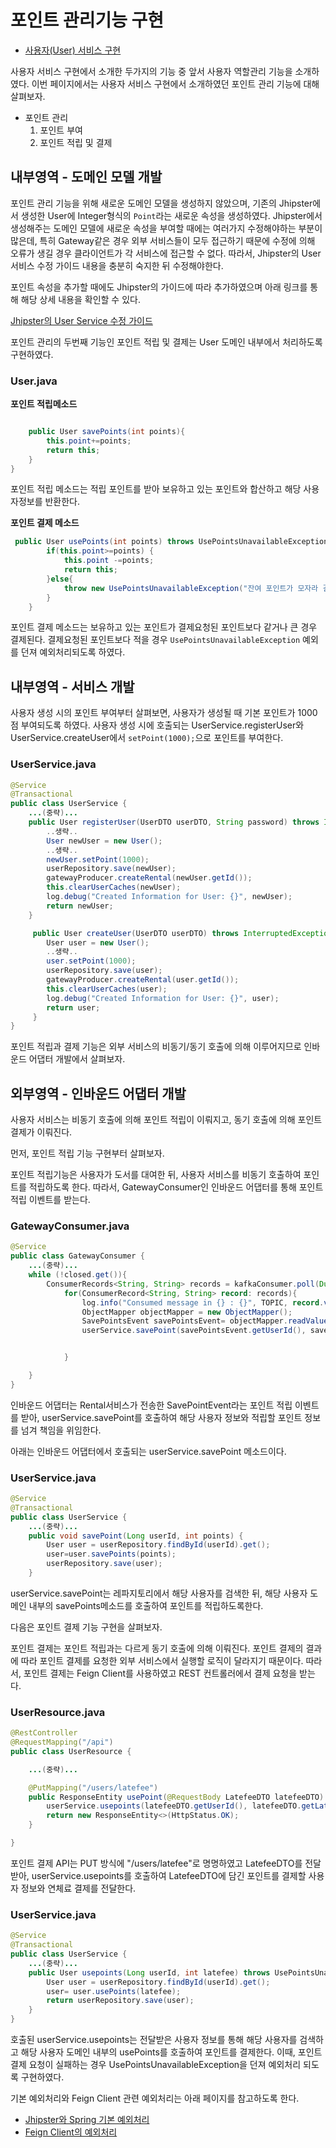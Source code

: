 # 포인트 관리기능 구현

- [사용자(User) 서비스 구현](/contents/user_businesslogic.md) 

사용자 서비스 구현에서 소개한 두가지의 기능 중 앞서 사용자 역할관리 기능을 소개하였다.
이번 페이지에서는 사용자 서비스 구현에서 소개하였던 포인트 관리 기능에 대해 살펴보자.

- 포인트 관리
    1. 포인트 부여
    2. 포인트 적립 및 결제
   
## 내부영역 - 도메인 모델 개발

포인트 관리 기능을 위해 새로운 도메인 모델을 생성하지 않았으며, 기존의 Jhipster에서 생성한 User에 Integer형식의 `Point`라는 새로운 속성을 생성하였다.
Jhipster에서 생성해주는 도메인 모델에 새로운 속성을 부여할 때에는 여러가지 수정해야하는 부분이 많은데, 특히 Gateway같은 경우 외부 서비스들이 모두 접근하기 때문에 수정에 의해 오류가 생길 경우 클라이언트가 각 서비스에 접근할 수 없다. 따라서, Jhipster의 User 서비스 수정 가이드 내용을 충분히 숙지한 뒤 수정해야한다.

포인트 속성을 추가할 때에도 Jhipster의 가이드에 따라 추가하였으며 아래 링크를 통해 해당 상세 내용을 확인할 수 있다.

[Jhipster의 User Service 수정 가이드](https://www.jhipster.tech/tips/022_tip_registering_user_with_additional_information.html)

포인트 관리의 두번째 기능인 포인트 적립 및 결제는 User 도메인 내부에서 처리하도록 구현하였다.

### User.java

**포인트 적립메소드**

```java

    public User savePoints(int points){
        this.point+=points;
        return this;
    }
}
```
포인트 적립 메소드는 적립 포인트를 받아 보유하고 있는 포인트와 합산하고 해당 사용자정보를 반환한다.

**포인트 결제 메소드**

```java
 public User usePoints(int points) throws UsePointsUnavailableException{
        if(this.point>=points) {
            this.point -=points;
            return this;
        }else{
            throw new UsePointsUnavailableException("잔여 포인트가 모자라 결제가 불가능 합니다.");
        }
    }
```
포인트 결제 메소드는 보유하고 있는 포인트가 결제요청된 포인트보다 같거나 큰 경우 결제된다. 결제요청된 포인트보다 적을 경우 `UsePointsUnavailableException` 예외를 던져 예외처리되도록 하였다.

## 내부영역 - 서비스 개발

사용자 생성 시의 포인트 부여부터 살펴보면, 사용자가 생성될 때 기본 포인트가 1000점 부여되도록 하였다. 사용자 생성 시에 호출되는 UserService.registerUser와 UserService.createUser에서 `setPoint(1000);`으로 포인트를 부여한다.

### UserService.java

```java
@Service
@Transactional
public class UserService {
    ...(중략)...
    public User registerUser(UserDTO userDTO, String password) throws InterruptedException, ExecutionException, JsonProcessingException {
        ..생략..
        User newUser = new User();
        ..생략..
        newUser.setPoint(1000);
        userRepository.save(newUser);
        gatewayProducer.createRental(newUser.getId());
        this.clearUserCaches(newUser);
        log.debug("Created Information for User: {}", newUser);
        return newUser;
    }

     public User createUser(UserDTO userDTO) throws InterruptedException, ExecutionException, JsonProcessingException {
        User user = new User();
        ..생략..
        user.setPoint(1000);
        userRepository.save(user);
        gatewayProducer.createRental(user.getId());
        this.clearUserCaches(user);
        log.debug("Created Information for User: {}", user);
        return user;
     }
}
```

포인트 적립과 결제 기능은 외부 서비스의 비동기/동기 호출에 의해 이루어지므로 인바운드 어댑터 개발에서 살펴보자.

## 외부영역 - 인바운드 어댑터 개발

사용자 서비스는 비동기 호출에 의해 포인트 적립이 이뤄지고, 동기 호출에 의해 포인트 결제가 이뤄진다.

먼저, 포인트 적립 기능 구현부터 살펴보자. 

포인트 적립기능은 사용자가 도서를 대여한 뒤, 사용자 서비스를 비동기 호출하여 포인트를 적립하도록 한다. 따라서, GatewayConsumer인 인바운드 어댑터를 통해 포인트 적립 이벤트를 받는다.

### GatewayConsumer.java

```java
@Service
public class GatewayConsumer {
    ...(중략)...
    while (!closed.get()){
        ConsumerRecords<String, String> records = kafkaConsumer.poll(Duration.ofSeconds(3));
            for(ConsumerRecord<String, String> record: records){
                log.info("Consumed message in {} : {}", TOPIC, record.value());
                ObjectMapper objectMapper = new ObjectMapper();
                SavePointsEvent savePointsEvent= objectMapper.readValue(record.value(), SavePointsEvent.class);
                userService.savePoint(savePointsEvent.getUserId(), savePointsEvent.getPoints());


            }

    }
}
```
인바운드 어댑터는 Rental서비스가 전송한 SavePointEvent라는 포인트 적립 이벤트를 받아, userService.savePoint를 호출하여 해당 사용자 정보와 적립할 포인트 정보를 넘겨 책임을 위임한다.

아래는 인바운드 어댑터에서 호출되는 userService.savePoint 메소드이다. 

### UserService.java

```java
@Service
@Transactional
public class UserService {
    ...(중략)...
    public void savePoint(Long userId, int points) {
        User user = userRepository.findById(userId).get();
        user=user.savePoints(points);
        userRepository.save(user);
    }
```
userService.savePoint는 레파지토리에서 해당 사용자를 검색한 뒤, 해당 사용자 도메인 내부의 savePoints메소드를 호출하여 포인트를 적립하도록한다.

다음은 포인트 결제 기능 구현을 살펴보자.

포인트 결제는 포인트 적립과는 다르게 동기 호출에 의해 이뤄진다. 포인트 결제의 결과에 따라 포인트 결제를 요청한 외부 서비스에서 실행할 로직이 달라지기 때문이다.
따라서, 포인트 결제는 Feign Client를 사용하였고 REST 컨트롤러에서 결제 요청을 받는다.

### UserResource.java

```java
@RestController
@RequestMapping("/api")
public class UserResource {

    ...(중략)...

    @PutMapping("/users/latefee")
    public ResponseEntity usePoint(@RequestBody LatefeeDTO latefeeDTO) throws UsePointsUnavailableException {
        userService.usepoints(latefeeDTO.getUserId(), latefeeDTO.getLatefee());
        return new ResponseEntity<>(HttpStatus.OK);
    }

}
```
포인트 결제 API는 PUT 방식에 "/users/latefee"로 명명하였고 LatefeeDTO를 전달받아, userService.usepoints를 호출하여 LatefeeDTO에 담긴 포인트를 결제할 사용자 정보와 연체료 결제를 전달한다.

### UserService.java

```java
@Service
@Transactional
public class UserService {
    ...(중략)...
    public User usepoints(Long userId, int latefee) throws UsePointsUnavailableException {
        User user = userRepository.findById(userId).get();
        user= user.usePoints(latefee);
        return userRepository.save(user);
    }
}
```
호출된 userService.usepoints는 전달받은 사용자 정보를 통해 해당 사용자를 검색하고 해당 사용자 도메인 내부의 usePoints를 호출하여 포인트를 결제한다.
이때, 포인트 결제 요청이 실패하는 경우 UsePointsUnavailableException을 던져 예외처리 되도록 구현하였다.

기본 예외처리와 Feign Client 관련 예외처리는 아래 페이지를 참고하도록 한다.

- [Jhipster와 Spring 기본 예외처리](https://engineering-skcc.github.io/msa/jhipster-exception/)
- [Feign Client의 예외처리](https://engineering-skcc.github.io/msa/jhipster-feign/)

